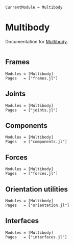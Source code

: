 ```@meta
CurrentModule = Multibody
```

# Multibody

Documentation for [Multibody](https://github.com/YingboMa/Multibody.jl).

```@index
```


## Frames
```@autodocs
Modules = [Multibody]
Pages   = ["frames.jl"]
```

## Joints
```@autodocs
Modules = [Multibody]
Pages   = ["joints.jl"]
```

## Components
```@autodocs
Modules = [Multibody]
Pages   = ["components.jl"]
```

## Forces
```@autodocs
Modules = [Multibody]
Pages   = ["forces.jl"]
```


## Orientation utilities
```@autodocs
Modules = [Multibody]
Pages   = ["orientation.jl"]
```

## Interfaces
```@autodocs
Modules = [Multibody]
Pages   = ["interfaces.jl"]
```